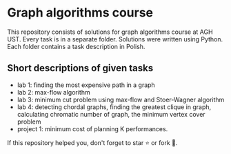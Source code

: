 # Graph algorithms course

This repository consists of solutions for graph algorithms course at AGH UST. Every task is in a separate folder. Solutions were written using Python. Each folder contains a task description in Polish.

## Short descriptions of given tasks
- lab 1: finding the most expensive path in a graph
- lab 2: max-flow algorithm
- lab 3: minimum cut problem using max-flow and Stoer-Wagner algorithm
- lab 4: detecting chordal graphs, finding the greatest clique in graph, calculating chromatic number of graph, the minimum vertex cover problem
- project 1: minimum cost of planning K performances.

If this repository helped you, don't forget to star ⭐️ or fork 🤪.
